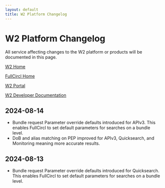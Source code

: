 ```yaml
---
layout: default
title: W2 Platform Changelog
---
```


# W2 Platform Changelog

All service affecting changes to the W2 platform or products will be documented in this page.



[W2 Home](https://www.w2globaldata.com)  

[FullCircl Home](https://fullcircl.com)

[W2 Portal](https://portal.w2globaldata.com)  

[W2 Developer Documentation](https://docs.w2globaldata.com)  

## 2024-08-14
- Bundle request Parameter override defaults introduced for APIv3. This enables FullCircl to set default parameters for searches on a bundle level.
- DoB and alias matching on PEP improved for APIv3, Quicksearch, and Monitoring meaning more accurate results.

## 2024-08-13
- Bundle request Parameter override defaults introduced for Quicksearch. This enables FullCircl to set default parameters for searches on a bundle level.


